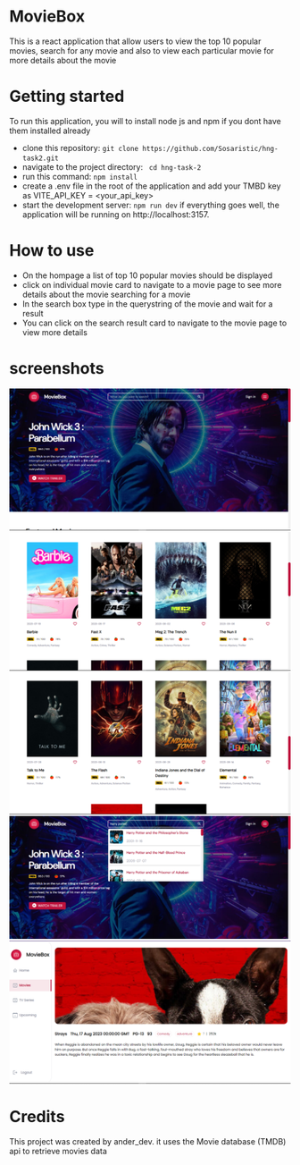# MovieBox

This is a react application that allow users to view the top 10 popular movies, search for any movie and also to view each particular movie for more details about the movie

# Getting started

To run this application, you will to install node js and npm if you dont have them installed already

- clone this repository: ```git clone https://github.com/Sosaristic/hng-task2.git```
- navigate to the project directory: ``` cd hng-task-2```
- run this command: ```npm install```
- create a .env file in the root of the application and add your TMBD key as VITE_API_KEY = <your_api_key>
- start the development server: ```npm run dev```
  if everything goes well, the application will be running on http://localhost:3157.

# How to use

- On the hompage a list of top 10 popular movies should be displayed
- click on individual movie card to navigate to a movie page to see more details about the movie
  searching for a movie
- In the search box type in the querystring of the movie and wait for a result
- You can click on the search result card to navigate to the movie page to view more details

# screenshots

![Screenshot](./screenshots/hero.png)
![Screenshot](./screenshots/cards.png)
![Screenshot](./screenshots/cards2.png)
![Screenshot](./screenshots/search.png)
![Screenshot](./screenshots/movie-page.png)

# Credits

This project was created by ander_dev. it uses the Movie database (TMDB) api to retrieve movies data
